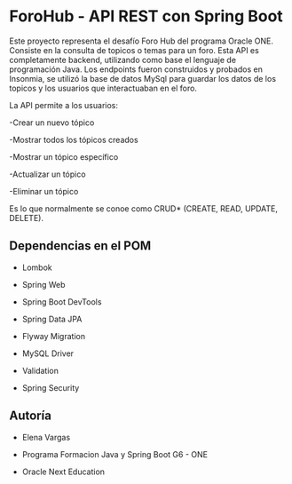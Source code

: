 <h1>ForoHub - API REST con Spring Boot</h1>
Este proyecto representa el desafío Foro Hub del programa Oracle ONE. Consiste en la consulta de topicos o temas para un foro. 
Esta API es completamente backend, utilizando como base el lenguaje de programación Java.
Los endpoints fueron construidos y probados en Insonmia, se utilizó la base de datos MySql para guardar los datos de los topicos y los usuarios que interactuaban en el foro.

La API permite a los usuarios:

-Crear un nuevo tópico

-Mostrar todos los tópicos creados

-Mostrar un tópico específico

-Actualizar un tópico

-Eliminar un tópico

Es lo que normalmente se conoe como CRUD* (CREATE, READ, UPDATE, DELETE).

## Dependencias en el POM ##

* Lombok

* Spring Web
  
* Spring Boot DevTools
  
* Spring Data JPA
  
* Flyway Migration
  
* MySQL Driver
  
* Validation
  
* Spring Security
          
## Autoría ##

* Elena Vargas
  
* Programa Formacion Java y Spring Boot G6 - ONE
  
* Oracle Next Education
